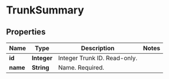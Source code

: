 
# TrunkSummary

## Properties
Name | Type | Description | Notes
------------ | ------------- | ------------- | -------------
**id** | **Integer** | Integer Trunk ID. Read-only. | 
**name** | **String** | Name. Required. | 



